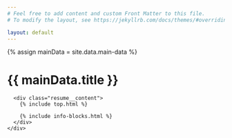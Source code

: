 ```yaml
---
# Feel free to add content and custom Front Matter to this file.
# To modify the layout, see https://jekyllrb.com/docs/themes/#overriding-theme-defaults

layout: default
---
```


{% assign mainData = site.data.main-data %}

<!-- begin resume -->
<div class="resume">
  <div class="container">
    <div class="resume__inner">
      <h1 class="resume__title title title--h1">{{ mainData.title }}</h1>

      <div class="resume__content">
        {% include top.html %}

        {% include info-blocks.html %}
      </div>      
    </div>
  </div>
</div>
<!-- end resume -->